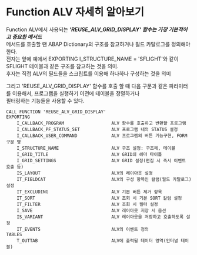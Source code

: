 # Function ALV 자세히 알아보기
Function ALV에서 사용되는 ***'REUSE_ALV_GRID_DISPLAY' 함수는 가장 기본적이고 중요한 메서드*** <br>
메서드를 호출할 땐 ABAP Dictionary의 구조를 참고하거나 필드 카탈로그를 정의해야 한다. <br>
전자는 앞에 예에서 EXPORTING I_STRUCTURE_NAME = 'SFLIGHT'와 같이 SFLIGHT 테이블과 같은 구조를 참고하는 것을 의미.<br>
후자는 직접 ALV의 필드들을 스크립트를 이용해 하나하나 구성하는 것을 의미 <br>

그리고 'REUSE_ALV_GRID_DISPLAY' 함수를 호출 할 때 다음 구문과 같은 파라미터를 이용해서, 프로그램을 실행하기 이전에 테이블을 정렬하거나 <br>
필터링하는 기능들을 사용할 수 있다.

```ABAP
CALL FUNCTION 'REUSE_ALV_GRID_DISPLAY'
EXPORTING
    I_CALLBACK_PROGRAM                  ALV 함수를 호출하고 반환할 프로그램
    I_CALLBACK_PF_STATUS_SET            ALV 프로그램 내의 STATUS 설정
    I_CALLBACK_USER_COMMAND             ALV 프로그램의 버튼 기능구현, FORM 구문 명
    I_STRUCTURE_NAME                    ALV 구조 설정: 구조체, 테이블
    I_GRID_TITLE                        ALV GRID의 헤더 타이틀
    I_GRID_SETTINGS                     ALV GRID 설정(편집 시 즉시 이벤트 호출 등)
    IS_LAYOUT                           ALV의 레이아웃 설정
    IT_FIELDCAT                         ALV의 구성 항목인 칼럼(필드 카탈로그) 설정
    IT_EXCLUDING                        ALV 기본 버튼 제거 항목
    IT_SORT                             ALV 조회 시 기본 SORT 칼럼 설정
    IT_FILTER                           ALV 조회 시 필터 설정
    I_SAVE                              ALV 레이아웃 저장 시 옵션
    IS_VARIANT                          ALV 레이아웃을 저장하고 호출하도록 설정
    IT_EVENTS                           ALV의 이벤트 정의
TABLES
    T_OUTTAB                            ALV에 출력될 데이터 영역(인터널 테이블)
```